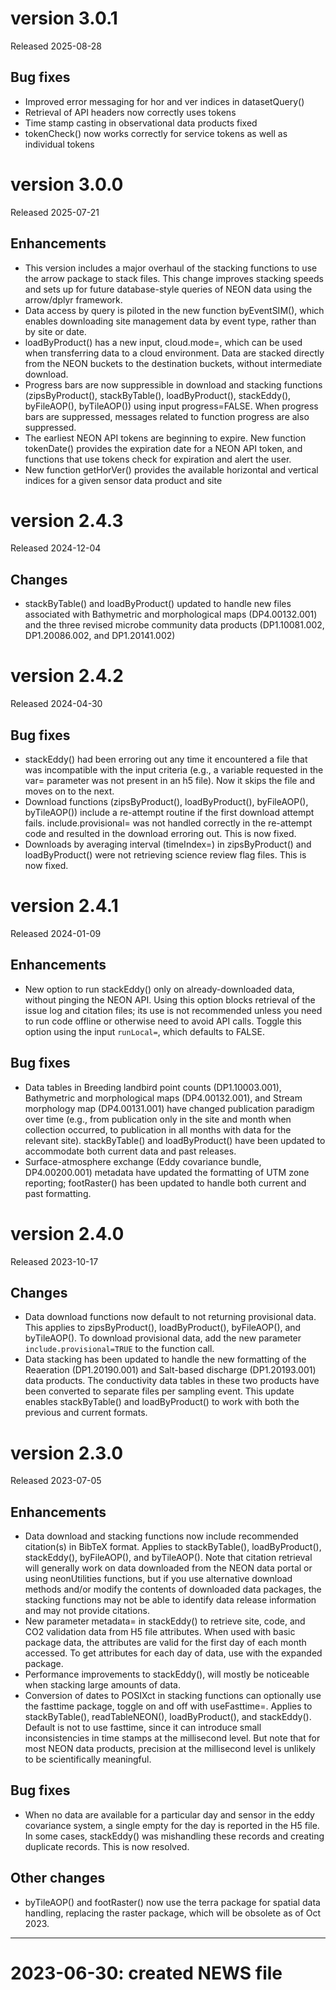 # version 3.0.1

Released 2025-08-28

## Bug fixes

* Improved error messaging for hor and ver indices in datasetQuery()
* Retrieval of API headers now correctly uses tokens
* Time stamp casting in observational data products fixed
* tokenCheck() now works correctly for service tokens as well as individual tokens


# version 3.0.0

Released 2025-07-21

## Enhancements

* This version includes a major overhaul of the stacking functions to use the arrow package to stack files. This change improves stacking speeds and sets up for future database-style queries of NEON data using the arrow/dplyr framework.
* Data access by query is piloted in the new function byEventSIM(), which enables downloading site management data by event type, rather than by site or date.
* loadByProduct() has a new input, cloud.mode=, which can be used when transferring data to a cloud environment. Data are stacked directly from the NEON buckets to the destination buckets, without intermediate download.
* Progress bars are now suppressible in download and stacking functions (zipsByProduct(), stackByTable(), loadByProduct(), stackEddy(), byFileAOP(), byTileAOP()) using input progress=FALSE. When progress bars are suppressed, messages related to function progress are also suppressed.
* The earliest NEON API tokens are beginning to expire. New function tokenDate() provides the expiration date for a NEON API token, and functions that use tokens check for expiration and alert the user.
* New function getHorVer() provides the available horizontal and vertical indices for a given sensor data product and site


# version 2.4.3

Released 2024-12-04

## Changes

* stackByTable() and loadByProduct() updated to handle new files associated with Bathymetric and morphological maps (DP4.00132.001) and the three revised microbe community data products (DP1.10081.002, DP1.20086.002, and DP1.20141.002)


# version 2.4.2

Released 2024-04-30

## Bug fixes

* stackEddy() had been erroring out any time it encountered a file that was incompatible with the input criteria (e.g., a variable requested in the var= parameter was not present in an h5 file). Now it skips the file and moves on to the next.
* Download functions (zipsByProduct(), loadByProduct(), byFileAOP(), byTileAOP()) include a re-attempt routine if the first download attempt fails. include.provisional= was not handled correctly in the re-attempt code and resulted in the download erroring out. This is now fixed.
* Downloads by averaging interval (timeIndex=) in zipsByProduct() and loadByProduct() were not retrieving science review flag files. This is now fixed.


# version 2.4.1

Released 2024-01-09

## Enhancements

* New option to run stackEddy() only on already-downloaded data, without pinging the NEON API. Using this option blocks retrieval of the issue log and citation files; its use is not recommended unless you need to run code offline or otherwise need to avoid API calls. Toggle this option using the input `runLocal=`, which defaults to FALSE.

## Bug fixes

* Data tables in Breeding landbird point counts (DP1.10003.001), Bathymetric and morphological maps (DP4.00132.001), and Stream morphology map (DP4.00131.001) have changed publication paradigm over time (e.g., from publication only in the site and month when collection occurred, to publication in all months with data for the relevant site). stackByTable() and loadByProduct() have been updated to accommodate both current data and past releases.
* Surface-atmosphere exchange (Eddy covariance bundle, DP4.00200.001) metadata have updated the formatting of UTM zone reporting; footRaster() has been updated to handle both current and past formatting. 


# version 2.4.0

Released 2023-10-17

## Changes

* Data download functions now default to not returning provisional data. This applies to zipsByProduct(), loadByProduct(), byFileAOP(), and byTileAOP(). To download provisional data, add the new parameter `include.provisional=TRUE` to the function call.
* Data stacking has been updated to handle the new formatting of the Reaeration (DP1.20190.001) and Salt-based discharge (DP1.20193.001) data products. The conductivity data tables in these two products have been converted to separate files per sampling event. This update enables stackByTable() and loadByProduct() to work with both the previous and current formats.


# version 2.3.0

Released 2023-07-05

## Enhancements

* Data download and stacking functions now include recommended citation(s) in BibTeX format. Applies to stackByTable(), loadByProduct(), stackEddy(), byFileAOP(), and byTileAOP(). Note that citation retrieval will generally work on data downloaded from the NEON data portal or using neonUtilities functions, but if you use alternative download methods and/or modify the contents of downloaded data packages, the stacking functions may not be able to identify data release information and may not provide citations.
* New parameter metadata= in stackEddy() to retrieve site, code, and CO2 validation data from H5 file attributes. When used with basic package data, the attributes are valid for the first day of each month accessed. To get attributes for each day of data, use with the expanded package.
* Performance improvements to stackEddy(), will mostly be noticeable when stacking large amounts of data.
* Conversion of dates to POSIXct in stacking functions can optionally use the fasttime package, toggle on and off with useFasttime=. Applies to stackByTable(), readTableNEON(), loadByProduct(), and stackEddy(). Default is not to use fasttime, since it can introduce small inconsistencies in time stamps at the millisecond level. But note that for most NEON data products, precision at the millisecond level is unlikely to be scientifically meaningful.

## Bug fixes

* When no data are available for a particular day and sensor in the eddy covariance system, a single empty for the day is reported in the H5 file. In some cases, stackEddy() was mishandling these records and creating duplicate records. This is now resolved.

## Other changes

* byTileAOP() and footRaster() now use the terra package for spatial data handling, replacing the raster package, which will be obsolete as of Oct 2023.


-----------------------

# 2023-06-30: created NEWS file
